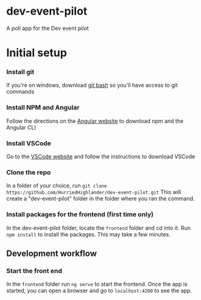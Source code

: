 # dev-event-pilot
A poll app for the Dev event pilot

# Initial setup

### Install git
If you're on windows, download [git bash](https://gitforwindows.org/) so you'll have access to git commands

### Install NPM and Angular
Follow the directions on the [Angular website](https://angular.io/guide/setup-local) to download npm and the Angular CLI

### Install VSCode
Go to the [VSCode website](https://code.visualstudio.com/Download) and follow the instructions to download VSCode

### Clone the repo
In a folder of your choice, run
`git clone https://github.com/HurriedHighlander/dev-event-pilot.git`
This will create a "dev-event-pilot" folder in the folder where you ran the command. 

### Install packages for the frontend (first time only)
In the dev-event-pilot folder, locate the `frontend` folder and cd into it. Run `npm install` to install the packages. This may take a few minutes. 

## Development workflow

### Start the front end
In the `frontend` folder run `ng serve` to start the frontend. Once the app is started, you can open a browser and go to `localhost:4200` to see the app. 

